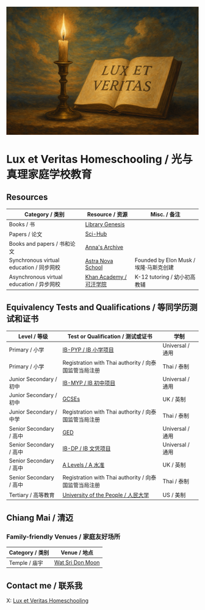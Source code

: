 ![](https://github.com/1arry1iu/lux-et-veritas-homeschooling/blob/main/lux-et-veritas.png)

# Lux et Veritas Homeschooling / 光与真理家庭学校教育

## Resources

| Category / 类别 | Resource / 资源 | Misc. / 备注 |
|---|---|---|
| Books / 书 | [Library Genesis](https://libgen.li/) ||
| Papers / 论文 | [Sci-Hub](https://www.sci-hub.ru/) ||
| Books and papers / 书和论文 | [Anna's Archive](https://annas-archive.org/) ||
| Synchronous virtual education / 同步网校 | [Astra Nova School](https://www.astranova.org/) | Founded by Elon Musk / 埃隆·马斯克创建 |
| Asynchronous virtual education / 异步网校 | [Khan Academy / 可汗学院](https://www.khanacademy.org/) | K-12 tutoring / 幼小初高教辅 |

## Equivalency Tests and Qualifications / 等同学历测试和证书

| Level / 等级 | Test or Qualification / 测试或证书 | 学制 |
|---|---|---|
| Primary / 小学 | [IB-PYP / IB 小学项目](https://www.ibo.org/programmes/primary-years-programme/) | Universal / 通用 |
| Primary / 小学 | Registration with Thai authority / 向泰国监管当局注册 | Thai / 泰制 |
| Junior Secondary / 初中 | [IB-MYP / IB 初中项目](https://www.ibo.org/programmes/middle-years-programme/) | Universal / 通用 |
| Junior Secondary / 初中 | [GCSEs](https://qualifications.pearson.com/en/qualifications/edexcel-gcses.html) | UK / 英制 |
| Junior Secondary / 中学 | Registration with Thai authority / 向泰国监管当局注册 | Thai / 泰制 |
| Senior Secondary / 高中 | [GED](https://www.ged.com/en/) | Universal / 通用 |
| Senior Secondary / 高中 | [IB-DP / IB 文凭项目](https://www.ibo.org/programmes/diploma-programme/) | Universal / 通用 |
| Senior Secondary / 高中 | [A Levels / A 水准](https://qualifications.pearson.com/en/qualifications/edexcel-a-levels.html) | UK / 英制 |
| Senior Secondary / 高中 | Registration with Thai authority / 向泰国监管当局注册 | Thai / 泰制 |
| Tertiary / 高等教育 | [University of the People / 人民大学](https://www.uopeople.edu/) | US / 美制 |

## Chiang Mai / 清迈

### Family-friendly Venues / 家庭友好场所

| Category / 类别 | Venue / 地点 |
|---|---|
| Temple / 庙宇 | [Wat Sri Don Moon](https://maps.app.goo.gl/nYUPTamv3HmmnN548) |

## Contact me / 联系我

X: [Lux et Veritas Homeschooling](https://x.com/_lux_veritas_)
